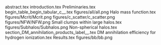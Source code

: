 abstract.tex
introduction.tex
Preliminaries.tex
begin_table_begin_tabular_c__.tex
figures/all/all.png
Halo mass function.tex
figures/Mcrit/Mcrit.png
figures/c_scatter/c_scatter.png
figures/NFW/NFW.png
Small clumps within large halos.tex
figures/Subhalos/Subhalos.png
Non-spherical halos.tex
section_DM_annihilation_products_label__.tex
DM annihilation efficiency for hydrogen ionization.tex
Results.tex
figures/bb/bb.png
